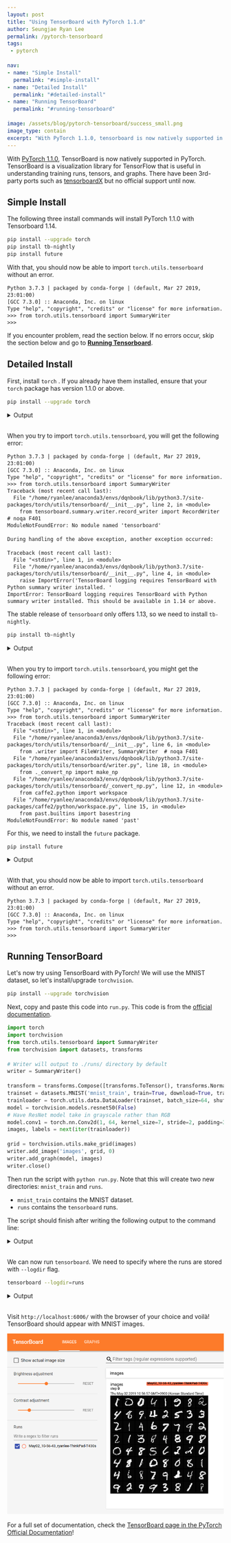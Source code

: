 ```yaml
---
layout: post
title: "Using TensorBoard with PyTorch 1.1.0"
author: Seungjae Ryan Lee
permalink: /pytorch-tensorboard
tags:
 - pytorch

nav:
- name: "Simple Install"
  permalink: "#simple-install"
- name: "Detailed Install"
  permalink: "#detailed-install"
- name: "Running TensorBoard"
  permalink: "#running-tensorboard"

image: /assets/blog/pytorch-tensorboard/success_small.png
image_type: contain
excerpt: "With PyTorch 1.1.0, tensorboard is now natively supported in PyTorch. This post contains detailed instuctions to install tensorboard."
---
```



With [PyTorch 1.1.0](https://github.com/pytorch/pytorch/releases/tag/v1.1.0), TensorBoard is now natively supported in PyTorch. TensorBoard is a visualization library for TensorFlow that is useful in understanding training runs, tensors, and graphs. There have been 3rd-party ports such as [tensorboardX](https://github.com/lanpa/tensorboardX) but no official support until now.

## Simple Install

The following three install commands will install PyTorch 1.1.0 with Tensorboard 1.14.

```bash
pip install --upgrade torch
pip install tb-nightly
pip install future
```

With that, you should now be able to import `torch.utils.tensorboard` without an error.

```
Python 3.7.3 | packaged by conda-forge | (default, Mar 27 2019, 23:01:00) 
[GCC 7.3.0] :: Anaconda, Inc. on linux
Type "help", "copyright", "credits" or "license" for more information.
>>> from torch.utils.tensorboard import SummaryWriter
>>>
```

If you encounter problem, read the section below. If no errors occur, skip the section below and go to [**Running Tensorboard**](#running-tensorboard).

## Detailed Install

First, install `torch` . If you already have them installed, ensure that your `torch` package has version 1.1.0 or above.

```bash
pip install --upgrade torch
```

<details><summary markdown="span">Output</summary>
```
Collecting torch
  Downloading https://files.pythonhosted.org/packages/ac/23/a4b5c189dd624411ec84613b717594a00480282b949e3448d189c4aa4e47/torch-1.1.0-cp37-cp37m-manylinux1_x86_64.whl (676.9MB)
     |████████████████████████████████| 676.9MB 18kB/s 
Collecting numpy (from torch)
  Downloading https://files.pythonhosted.org/packages/bb/76/24e9f32c78e6f6fb26cf2596b428f393bf015b63459468119f282f70a7fd/numpy-1.16.3-cp37-cp37m-manylinux1_x86_64.whl (17.3MB)
     |████████████████████████████████| 17.3MB 1.2MB/s 
Installing collected packages: numpy, torch
Successfully installed numpy-1.16.3 torch-1.1.0
```
</details>
<br/>

When you try to import `torch.utils.tensorboard`, you will get the following error:

```
Python 3.7.3 | packaged by conda-forge | (default, Mar 27 2019, 23:01:00) 
[GCC 7.3.0] :: Anaconda, Inc. on linux
Type "help", "copyright", "credits" or "license" for more information.
>>> from torch.utils.tensorboard import SummaryWriter
Traceback (most recent call last):
  File "/home/ryanlee/anaconda3/envs/dqnbook/lib/python3.7/site-packages/torch/utils/tensorboard/__init__.py", line 2, in <module>
    from tensorboard.summary.writer.record_writer import RecordWriter  # noqa F401
ModuleNotFoundError: No module named 'tensorboard'

During handling of the above exception, another exception occurred:

Traceback (most recent call last):
  File "<stdin>", line 1, in <module>
  File "/home/ryanlee/anaconda3/envs/dqnbook/lib/python3.7/site-packages/torch/utils/tensorboard/__init__.py", line 4, in <module>
    raise ImportError('TensorBoard logging requires TensorBoard with Python summary writer installed. '
ImportError: TensorBoard logging requires TensorBoard with Python summary writer installed. This should be available in 1.14 or above.
```

The stable release of `tensorboard` only offers 1.13, so we need to install `tb-nightly`.

```bash
pip install tb-nightly
```

<details><summary markdown="span">Output</summary>
```
Collecting tb-nightly
  Downloading https://files.pythonhosted.org/packages/04/e8/4916104a15bc768a18bda13d18e15d500c01fd1f2fef09920f2e5ff27537/tb_nightly-1.14.0a20190501-py3-none-any.whl (3.1MB)
     |████████████████████████████████| 3.1MB 884kB/s 
Requirement already satisfied: numpy>=1.12.0 in /home/ryanlee/anaconda3/envs/dqnbook/lib/python3.7/site-packages (from tb-nightly) (1.16.3)
Collecting six (from tb-nightly)
  Using cached https://files.pythonhosted.org/packages/73/fb/00a976f728d0d1fecfe898238ce23f502a721c0ac0ecfedb80e0d88c64e9/six-1.12.0-py2.py3-none-any.whl
Requirement already satisfied: wheel>=0.26; python_version >= "3" in /home/ryanlee/anaconda3/envs/dqnbook/lib/python3.7/site-packages (from tb-nightly) (0.33.1)
Collecting absl-py>=0.4 (from tb-nightly)
  Downloading https://files.pythonhosted.org/packages/da/3f/9b0355080b81b15ba6a9ffcf1f5ea39e307a2778b2f2dc8694724e8abd5b/absl-py-0.7.1.tar.gz (99kB)
     |████████████████████████████████| 102kB 4.5MB/s 
Collecting werkzeug>=0.11.15 (from tb-nightly)
  Downloading https://files.pythonhosted.org/packages/18/79/84f02539cc181cdbf5ff5a41b9f52cae870b6f632767e43ba6ac70132e92/Werkzeug-0.15.2-py2.py3-none-any.whl (328kB)
     |████████████████████████████████| 337kB 4.6MB/s 
Collecting protobuf>=3.6.0 (from tb-nightly)
  Downloading https://files.pythonhosted.org/packages/19/a5/ac51df34cdf4739574492ed4903c11dadd72a7bec4a31bb0496f4f50fc19/protobuf-3.7.1-cp37-cp37m-manylinux1_x86_64.whl (1.2MB)
     |████████████████████████████████| 1.2MB 6.0MB/s 
Collecting markdown>=2.6.8 (from tb-nightly)
  Downloading https://files.pythonhosted.org/packages/f5/e4/d8c18f2555add57ff21bf25af36d827145896a07607486cc79a2aea641af/Markdown-3.1-py2.py3-none-any.whl (87kB)
     |████████████████████████████████| 92kB 4.0MB/s 
Collecting grpcio>=1.6.3 (from tb-nightly)
  Downloading https://files.pythonhosted.org/packages/44/3c/0f680a3e2e7720dc1b37bf3163b1f62f0f847dc081a17f2a2f4389e86a38/grpcio-1.20.1-cp37-cp37m-manylinux1_x86_64.whl (2.1MB)
     |████████████████████████████████| 2.2MB 2.3MB/s 
Requirement already satisfied: setuptools in /home/ryanlee/anaconda3/envs/dqnbook/lib/python3.7/site-packages (from protobuf>=3.6.0->tb-nightly) (41.0.1)
Building wheels for collected packages: absl-py
  Building wheel for absl-py (setup.py) ... done
  Stored in directory: /home/ryanlee/.cache/pip/wheels/ee/98/38/46cbcc5a93cfea5492d19c38562691ddb23b940176c14f7b48
Successfully built absl-py
Installing collected packages: absl-py, werkzeug, protobuf, markdown, grpcio, tb-nightly
Successfully installed absl-py-0.7.1 grpcio-1.20.1 markdown-3.1 protobuf-3.7.1 tb-nightly-1.14.0a20190501 werkzeug-0.15.2
```
</details>
<br/>

When you try to import `torch.utils.tensorboard`, you might get the following error:

```
Python 3.7.3 | packaged by conda-forge | (default, Mar 27 2019, 23:01:00) 
[GCC 7.3.0] :: Anaconda, Inc. on linux
Type "help", "copyright", "credits" or "license" for more information.
>>> from torch.utils.tensorboard import SummaryWriter
Traceback (most recent call last):
  File "<stdin>", line 1, in <module>
  File "/home/ryanlee/anaconda3/envs/dqnbook/lib/python3.7/site-packages/torch/utils/tensorboard/__init__.py", line 6, in <module>
    from .writer import FileWriter, SummaryWriter  # noqa F401
  File "/home/ryanlee/anaconda3/envs/dqnbook/lib/python3.7/site-packages/torch/utils/tensorboard/writer.py", line 18, in <module>
    from ._convert_np import make_np
  File "/home/ryanlee/anaconda3/envs/dqnbook/lib/python3.7/site-packages/torch/utils/tensorboard/_convert_np.py", line 12, in <module>
    from caffe2.python import workspace
  File "/home/ryanlee/anaconda3/envs/dqnbook/lib/python3.7/site-packages/caffe2/python/workspace.py", line 15, in <module>
    from past.builtins import basestring
ModuleNotFoundError: No module named 'past'
```

For this, we need to install the `future` package.

```
pip install future
```

<details><summary markdown="span">Output</summary>
```
Collecting future
Installing collected packages: future
Successfully installed future-0.17.1
```
</details>
<br/>

With that, you should now be able to import `torch.utils.tensorboard` without an error.

```
Python 3.7.3 | packaged by conda-forge | (default, Mar 27 2019, 23:01:00) 
[GCC 7.3.0] :: Anaconda, Inc. on linux
Type "help", "copyright", "credits" or "license" for more information.
>>> from torch.utils.tensorboard import SummaryWriter
>>>
```

## Running TensorBoard

Let's now try using TensorBoard with PyTorch! We will use the MNIST dataset, so let's install/upgrade `torchvision`.

```bash
pip install --upgrade torchvision
```

Next, copy and paste this code into `run.py`. This code is from the [official documentation](https://pytorch.org/docs/stable/tensorboard.html).

```python
import torch
import torchvision
from torch.utils.tensorboard import SummaryWriter
from torchvision import datasets, transforms

# Writer will output to ./runs/ directory by default
writer = SummaryWriter()

transform = transforms.Compose([transforms.ToTensor(), transforms.Normalize((0.5,), (0.5,))])
trainset = datasets.MNIST('mnist_train', train=True, download=True, transform=transform)
trainloader = torch.utils.data.DataLoader(trainset, batch_size=64, shuffle=True)
model = torchvision.models.resnet50(False)
# Have ResNet model take in grayscale rather than RGB
model.conv1 = torch.nn.Conv2d(1, 64, kernel_size=7, stride=2, padding=3, bias=False)
images, labels = next(iter(trainloader))

grid = torchvision.utils.make_grid(images)
writer.add_image('images', grid, 0)
writer.add_graph(model, images)
writer.close()
```

Then run the script with `python run.py`. Note that this will create two new directories: `mnist_train` and `runs`.

- `mnist_train` contains the MNIST dataset.
- `runs` contains the `tensorboard` runs.

The script should finish after writing the following output to the command line:

<details><summary markdown="span">Output</summary>
```
Downloading http://yann.lecun.com/exdb/mnist/train-images-idx3-ubyte.gz to mnist_train/MNIST/raw/train-images-idx3-ubyte.gz
100.1%Extracting mnist_train/MNIST/raw/train-images-idx3-ubyte.gz
Downloading http://yann.lecun.com/exdb/mnist/train-labels-idx1-ubyte.gz to mnist_train/MNIST/raw/train-labels-idx1-ubyte.gz
113.5%Extracting mnist_train/MNIST/raw/train-labels-idx1-ubyte.gz
Downloading http://yann.lecun.com/exdb/mnist/t10k-images-idx3-ubyte.gz to mnist_train/MNIST/raw/t10k-images-idx3-ubyte.gz
100.4%Extracting mnist_train/MNIST/raw/t10k-images-idx3-ubyte.gz
Downloading http://yann.lecun.com/exdb/mnist/t10k-labels-idx1-ubyte.gz to mnist_train/MNIST/raw/t10k-labels-idx1-ubyte.gz
180.4%Extracting mnist_train/MNIST/raw/t10k-labels-idx1-ubyte.gz
Processing...
Done!
```
</details>
<br/>

We can now run `tensorboard`. We need to specify where the runs are stored with `--logdir` flag.

```bash
tensorboard --logdir=runs
```

<details><summary markdown="span">Output</summary>
```bash
TensorFlow installation not found - running with reduced feature set.
TensorBoard 1.14.0a20190501 at http://ryanlee-ThinkPad-T430s:6006/ (Press CTRL+C to quit)
```
</details>
<br/>

Visit `http://localhost:6006/` with the browser of your choice and voilà! TensorBoard should appear with MNIST images.

![Successful Tensorboard](/assets/blog/pytorch-tensorboard/success_small.png)

For a full set of documentation, check the [TensorBoard page in the PyTorch Official Documentation](https://pytorch.org/docs/stable/tensorboard.html)!
 
